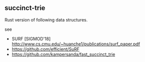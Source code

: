 ## succinct-trie

Rust version of following data structures.

see 
- SURF [SIGMOD'18] http://www.cs.cmu.edu/~huanche1/publications/surf_paper.pdf
- https://github.com/efficient/SuRF
- https://github.com/kampersanda/fast_succinct_trie
